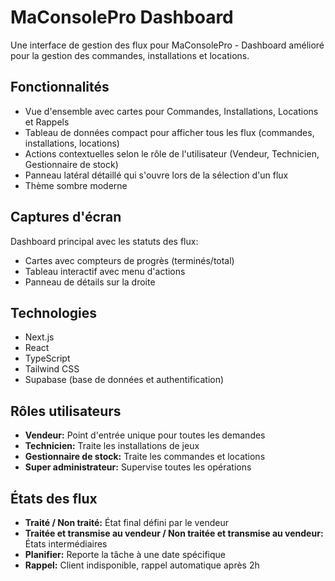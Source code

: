# MaConsolePro Dashboard

Une interface de gestion des flux pour MaConsolePro - Dashboard amélioré pour la gestion des commandes, installations et locations.

## Fonctionnalités

- Vue d'ensemble avec cartes pour Commandes, Installations, Locations et Rappels
- Tableau de données compact pour afficher tous les flux (commandes, installations, locations)
- Actions contextuelles selon le rôle de l'utilisateur (Vendeur, Technicien, Gestionnaire de stock)
- Panneau latéral détaillé qui s'ouvre lors de la sélection d'un flux
- Thème sombre moderne

## Captures d'écran

Dashboard principal avec les statuts des flux:
- Cartes avec compteurs de progrès (terminés/total)
- Tableau interactif avec menu d'actions
- Panneau de détails sur la droite

## Technologies

- Next.js
- React
- TypeScript
- Tailwind CSS
- Supabase (base de données et authentification)

## Rôles utilisateurs

- **Vendeur:** Point d'entrée unique pour toutes les demandes
- **Technicien:** Traite les installations de jeux
- **Gestionnaire de stock:** Traite les commandes et locations
- **Super administrateur:** Supervise toutes les opérations

## États des flux

- **Traité / Non traité:** État final défini par le vendeur
- **Traitée et transmise au vendeur / Non traitée et transmise au vendeur:** États intermédiaires
- **Planifier:** Reporte la tâche à une date spécifique
- **Rappel:** Client indisponible, rappel automatique après 2h